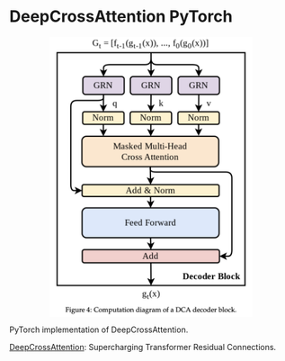 # DeepCrossAttention PyTorch

<p align="center">
  <img src="DeepCrossAttention.png" alt="DeepCrossAttention" style="display:block; margin:auto; width:360px;" />
</p>

PyTorch implementation of DeepCrossAttention.

[DeepCrossAttention](https://arxiv.org/abs/2502.06785): Supercharging Transformer Residual Connections.
